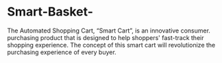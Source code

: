 # Smart-Basket-
The Automated Shopping Cart, “Smart Cart”, is an innovative consumer. purchasing product that is designed to help shoppers' fast-track their shopping experience. The concept of this smart cart will revolutionize the purchasing experience of every buyer.
